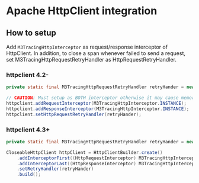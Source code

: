 # Apache HttpClient integration

## How to setup

Add `M3TracingHttpInterceptor` as request/response interceptor of HttpClient.
In addition, to close a span whenever failed to send a request, set M3TracingHttpRequestRetryHandler as HttpRequestRetryHandler.

### httpclient 4.2-

```java
private static final M3TracingHttpRequestRetryHandler retryHander = new M3TracingHttpRequestRetryHandler(new DefaultHttpRequestRetryHandler());
```

```java
// CAUTION: Must setup as BOTH interceptor otherwise it may cause memory leak.
httpclient.addRequestInterceptor(M3TracingHttpInterceptor.INSTANCE);
httpclient.addResponseInterceptor(M3TracingHttpInterceptor.INSTANCE);
httpclient.setHttpRequestRetryHandler(retryHander);
```

### httpclient 4.3+

```java
private static final M3TracingHttpRequestRetryHandler retryHander = new M3TracingHttpRequestRetryHandler(new DefaultHttpRequestRetryHandler());
```

```java
CloseableHttpClient httpClient = HttpClientBuilder.create()
    .addInterceptorFirst((HttpRequestInterceptor) M3TracingHttpInterceptor.INSTANCE)
    .addInterceptorLast((HttpResponseInterceptor) M3TracingHttpInterceptor.INSTANCE)
    .setRetryHandler(retryHander)
    .build();
```
